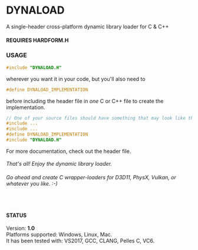 # DYNALOAD
A single-header cross-platform dynamic library loader for C &amp; C++
<br>
#### REQUIRES HARDFORM.H
### USAGE
```c
#include "DYNALOAD.H"
```
wherever you want it in your code, but you'll also need to 
```c
#define DYNALOAD_IMPLEMENTATION
```
before including the header file in *one* C or C++ file to create the implementation.
<br>
```c
// One of your source files should have something that may look like this
#include ...  
#include ...  
#define DYNALOAD_IMPLEMENTATION  
#include "DYNALOAD.H"  
```
For more documentation, check out the header file.
<br><br>
*That's all! Enjoy the dynamic library loader.* <br>
###### Go ahead and create C wrapper-loaders for D3D11, PhysX, Vulkan, or whatever you like. :-)
<br>

#### STATUS
Version: **1.0** <br>
Platforms supported: Windows, Linux, Mac. <br>
It has been tested with: VS2017, GCC, CLANG, Pelles C, VC6.
<br><br>
